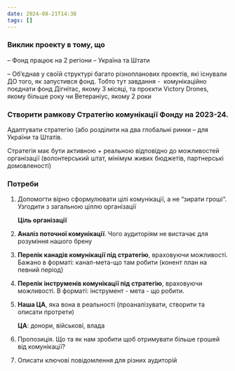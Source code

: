 ```yaml
---
date: 2024-08-21T14:38
tags: []
---
```

### Виклик проекту в тому, що
– Фонд працює на 2 регіони – Україна та Штати

– Об’єднав у своїй структурі багато різнопланових проектів, які існували ДО того, як запустився фонд. Тобто тут завдання -  комунікаційно поєднати фонд Дігнітас, якому 3 місяці, та проєкти Victory Drones, якому більше року чи Ветераніус, якому 2 роки

### Створити рамкову Стратегію комунікації Фонду на 2023-24.
Адаптувати стратегію (або розділити на два глобальні ринки – для України та Штатів.

Стратегія має бути активною + реальною відповідно до можливостей організації (волонтерський штат, мінімум живих бюджетів, партнерські домовленості)
### Потреби
1. Допомогти вірно сформулювати цілі комунікації, а не “зирати гроші“. Узгодити з загальною ціллю організації

	**Ціль організації**

2. **Аналіз поточної комунікації**. Чого аудиторіям не вистачає для розуміння нашого брену
3. **Перелік канадів комунікації під стратегію**, враховуючи можливості. Бажано в форматі: канал-мета-що там робити (конент план на певний період)
4. **Перелік інструменів комунікації під стратегію**, враховуючи можливості. В форматі: інструмент - мета - що робити.
5. **Наша ЦА**, яка вона в реальності (проаналізувати, створити та описати протрети)

	**ЦА**: донори, військові, влада

6. Пропозиція. Що та як нам зробити щоб отримувати більше грошей від комунікації?
7. Описати ключові повідомлення для різних аудиторій